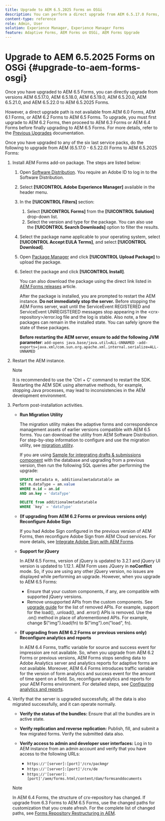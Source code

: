 ```yaml
---
title: Upgrade to AEM 6.5.2025 Forms on OSGi
description: You can perform a direct upgrade from AEM 6.5.17.0 Forms, AEM 6.5.18.0 Forms, AEM 6.5.19.0 Forms, AEM 6.5.20.0 Forms, AEM 6.5.21.0 Forms, AEM 6.5.22.0 Forms  to AEM 6.5.2025 Forms.
content-type: reference
role: Admin, User
solution: Experience Manager, Experience Manager Forms
feature: Adaptive Forms, AEM Forms on OSGi, AEM Forms Upgrade
---
```

# Upgrade to AEM 6.5.2025 Forms on OSGi {#upgrade-to-aem-forms-osgi}

Once you have upgraded to AEM 6.5 Forms, you can directly upgrade from versions AEM 6.5.17.0, AEM 6.5.18.0, AEM 6.5.19.0, AEM 6.5.20.0, AEM 6.5.21.0, and AEM 6.5.22.0 to AEM 6.5.2025 Forms.

However, a direct upgrade path is not available from AEM 6.0 Forms, AEM 6.1 Forms, or AEM 6.2 Forms to AEM 6.5 Forms. To upgrade, you must first upgrade to AEM 6.2 Forms, then proceed to AEM 6.3 Forms or AEM 6.4 Forms before finally upgrading to AEM 6.5 Forms. For more details, refer to the [Previous Upgrades](https://experienceleague.adobe.com/en/docs/experience-manager-65/content/forms/upgrade-aem-forms/upgrade) documentation.

Once you have upgraded to any of the six last service packs, do the following to upgrade from AEM (6.5.17.0 - 6.5.22.0) Forms to AEM 6.5.2025 Forms:

1. Install AEM Forms add-on package. The steps are listed below:

    1. Open [Software Distribution](https://experience.adobe.com/downloads). You require an Adobe ID to log in to the Software Distribution.
    1. Select **[!UICONTROL Adobe Experience Manager]** available in the header menu.
    1. In the **[!UICONTROL Filters]** section:
       1. Select **[!UICONTROL Forms]** from the **[!UICONTROL Solution]** drop-down list.
       1. Select the version and type for the package. You can also use the **[!UICONTROL Search Downloads]** option to filter the results.
    1. Select the package name applicable to your operating system, select **[!UICONTROL Accept EULA Terms]**, and select **[!UICONTROL Download]**.
    1. Open [Package Manager](/help/sites-administering/package-manager.md)  and click **[!UICONTROL Upload Package]** to upload the package.
    1. Select the package and click **[!UICONTROL Install]**.

       You can also download the package using the direct link listed in [AEM Forms releases](https://experienceleague.adobe.com/en/docs/experience-manager-release-information/aem-release-updates/forms-updates/aem-forms-releases) article.
       
       After the package is installed, you are prompted to restart the AEM instance. **Do not immediately stop the server.** Before stopping the AEM Forms server, wait until the ServiceEvent REGISTERED and ServiceEvent UNREGISTERED messages stop appearing in the &lt;crx-repository&gt;/error.log file and the log is stable. Also note, a few packages can remain in the installed state. You can safely ignore the state of these packages.


       **Before restarting the AEM server, ensure to add the following JVM parameter**:
       `add-opens java.base/java.util=ALL-UNNAMED -add-exports=java.xml/com.sun.org.apache.xml.internal.serialize=ALL-UNNAMED`

1. Restart the AEM instance.

      >[!NOTE]
      >
      > It is recommended to use the 'Ctrl + C' command to restart the SDK. Restarting the AEM SDK using alternative methods, for example, stopping Java processes, may lead to inconsistencies in the AEM development environment.

1. Perform post-installation activities.

    * **Run Migration Utility**

      The migration utility makes the adaptive forms and correspondence management assets of earlier versions compatible with AEM 6.5 forms. You can download the utility from AEM Software Distribution. For step-by-step information to configure and use the migration utility, see [migration utility](../../forms/using/migration-utility.md).

      If you are using [Sample for integrating drafts & submissions component](https://helpx.adobe.com/experience-manager/6-3/forms/using/integrate-draft-submission-database.html) with the database and upgrading from a previous version, then run the following SQL queries after performing the upgrade:

      ```sql
      UPDATE metadata m, additionalmetadatatable am
      SET m.dataType = am.value
      WHERE m.id = am.id
      AND am.key = 'dataType'

      ```

      ```sql
      DELETE from additionalmetadatatable
      WHERE `key` = 'dataType'

      ```

    * **(If upgrading from AEM 6.2 Forms or previous versions only) Reconfigure Adobe Sign**

      If you had Adobe Sign configured in the previous version of AEM Forms, then reconfigure Adobe Sign from AEM Cloud services. For more details, see [Integrate Adobe Sign with AEM Forms](../../forms/using/adobe-sign-integration-adaptive-forms.md).

    * **Support for jQuery**

      In AEM 6.5 Forms, version of jQuery is updated to 3.2.1 and jQuery UI version is updated to 1.12.1. AEM Form uses JQuery in **noConflict** mode. So, if you are using any other jQuery version, no issues are displayed while performing an upgrade. However, when you upgrade to AEM 6.5 Forms:

        * Ensure that your custom components, if any, are compatible with supported jQuery versions.
        * Remove unsupported APIs from the custom components. See [upgrade guide](https://jquery.com/upgrade-guide/3.0/) for the list of removed APIs. For example, support for the load(), .unload(), and .error() APIs is removed. Use the .on() method in place of aforementioned APIs. For example, change $("img").load(fn) to $("img").on("load", fn).

    * **(If upgrading from AEM 6.2 Forms or previous versions only) Reconfigure analytics and reports**

      In AEM 6.4 Forms, traffic variable for source and success event for impression are not available. So, when you upgrade from AEM 6.2 Forms or previous versions, AEM Forms stops sending data to Adobe Analytics server and analytics reports for adaptive forms are not available. Moreover, AEM 6.4 Forms introduces traffic variable for the version of form analytics and success event for the amount of time spent on a field. So, reconfigure analytics and reports for your AEM Forms environment. For detailed steps, see [Configuring analytics and reports](../../forms/using/configure-analytics-forms-documents.md).

1. Verify that the server is upgraded successfully, all the data is also migrated successfully, and it can operate normally.

    * **Verify the status of the bundles:** Ensure that all the bundles are in active state.
    * **Verify replication and reverse replication:** Publish, fill, and submit a few migrated forms. Verify the submitted data also.
    * **Verify access to admin and developer user interfaces:** Log in to AEM instance from an admin account and verify that you have access to the following URLs:

      * `https://'[server]:[port]'/crx/packmgr`
      * `https://'[server]:[port]'/crx/de`
      * `https://'[server]:[port]'/aem/forms.html/content/dam/formsanddocuments`

   >[!NOTE]
   >
   >In AEM 6.4 Forms, the structure of crx-repository has changed. If upgrade from 6.3 Forms to AEM 6.5 Forms, use the changed paths for customization that you create afresh. For the complete list of changed paths, see [Forms Repository Restructuring in AEM](/help/sites-deploying/forms-repository-restructuring-in-aem-6-5.md).
